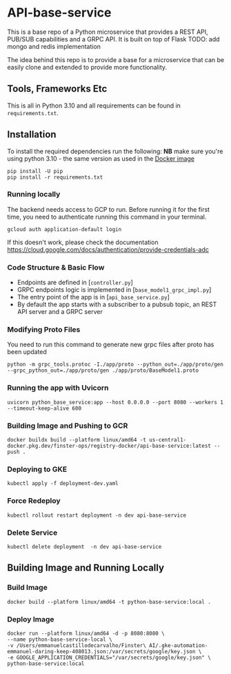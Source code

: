 # API-base-service

This is a base repo of a Python microservice that provides a REST API, PUB/SUB capabilities and a GRPC API. It is built on top of Flask
TODO: add mongo and redis implementation

The idea behind this repo is to provide a base for a microservice that can be easily clone and extended to provide more functionality.



## Tools, Frameworks Etc

This is all in Python 3.10 and all requirements can be found
in `requirements.txt`.



## Installation

To install the required dependencies run the following:
**NB** make sure you're using python 3.10 - the same version as used in the [Docker image](Dockerfile)

```
pip install -U pip
pip install -r requirements.txt
```



### Running locally

The backend needs access to GCP to run. Before running it for the first time, you need to authenticate running this command in your terminal.
```
gcloud auth application-default login
```
If this doesn't work, please check the documentation <https://cloud.google.com/docs/authentication/provide-credentials-adc>



### Code Structure & Basic Flow

* Endpoints are defined in [`controller.py`]
* GRPC endpoints logic is implemented in [`base_model1_grpc_impl.py`]
* The entry point of the app is in [`api_base_service.py`]
* By default the app starts with a subscriber to a pubsub topic, an REST API server and a GRPC server



### Modifying Proto Files

You need to run this command to generate new  grpc files after proto has been updated
```
python -m grpc_tools.protoc -I./app/proto --python_out=./app/proto/gen --grpc_python_out=./app/proto/gen ./app/proto/BaseModel1.proto
```



### Running the app with Uvicorn
```
uvicorn python_base_service:app --host 0.0.0.0 --port 8080 --workers 1 --timeout-keep-alive 600
```



### Building Image and Pushing to GCR

[//]: # ()
[//]: # (```)

[//]: # (docker buildx build --platform linux/amd64 -t gcr.io/daring-keep-408013/weaviate-upload-service:latest --push .)

[//]: # (```)

[//]: # (and for new dev)
```
docker buildx build --platform linux/amd64 -t us-central1-docker.pkg.dev/finster-ops/registry-docker/api-base-service:latest --push .
```


### Deploying to GKE
```
kubectl apply -f deployment-dev.yaml
```



### Force Redeploy

```
kubectl rollout restart deployment -n dev api-base-service
```



### Delete Service

```
kubectl delete deployment  -n dev api-base-service
```



## Building Image and Running Locally
### Build Image
```
docker build --platform linux/amd64 -t python-base-service:local .
```
### Deploy Image
```
docker run --platform linux/amd64 -d -p 8080:8080 \
--name python-base-service-local \
-v /Users/emmanuelcastillodecarvalho/Finster\ AI/.gke-automation-emmanuel-daring-keep-408013.json:/var/secrets/google/key.json \
-e GOOGLE_APPLICATION_CREDENTIALS="/var/secrets/google/key.json" \
python-base-service:local
```
